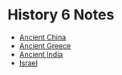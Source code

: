 # History 6 Notes

- [Ancient China](ancient-china.pdf)
- [Ancient Greece](ancient-greece.pdf)
- [Ancient India](ancient-india.pdf)
- [Israel](israel.pdf)